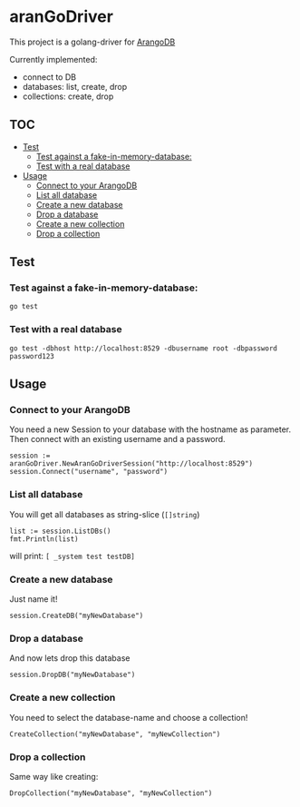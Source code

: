 # aranGoDriver

This project is a golang-driver for [ArangoDB](https://www.arangodb.com/)

Currently implemented:
* connect to DB
* databases: list, create, drop
* collections: create, drop

## TOC
- [Test](#test)
    - [Test against a fake-in-memory-database:](#test-against-a-fake-in-memory-database)
    - [Test with a real database](#test-with-a-real-database)
- [Usage](#usage)
    - [Connect to your ArangoDB](#connect-to-your-arangodb)
    - [List all database](#list-all-database)
    - [Create a new database](#create-a-new-database)
    - [Drop a database](#drop-a-database)
    - [Create a new collection](#create-a-new-collection)
    - [Drop a collection](#drop-a-collection)


## Test

### Test against a fake-in-memory-database:
```
go test
```

### Test with a real database
```
go test -dbhost http://localhost:8529 -dbusername root -dbpassword password123
```

## Usage

### Connect to your ArangoDB

You need a new Session to your database with the hostname as parameter. Then connect with an existing username and a password.
```
session := aranGoDriver.NewAranGoDriverSession("http://localhost:8529")
session.Connect("username", "password")
```

### List all database
You will get all databases as string-slice (`[]string`)
```
list := session.ListDBs()
fmt.Println(list)
```

will print:
`[ _system test testDB]`

### Create a new database
Just name it!
```
session.CreateDB("myNewDatabase")
```

### Drop a database
And now lets drop this database
```
session.DropDB("myNewDatabase")
```

### Create a new collection
You need to select the database-name and choose a collection!
```
CreateCollection("myNewDatabase", "myNewCollection")
```

### Drop a collection
Same way like creating:
```
DropCollection("myNewDatabase", "myNewCollection")
```